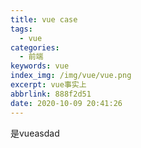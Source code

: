 ```yaml
---
title: vue case
tags:
  - vue
categories:
  - 前端
keywords: vue
index_img: /img/vue/vue.png
excerpt: vue事实上
abbrlink: 888f2d51
date: 2020-10-09 20:41:26
---
```

是vueasdad